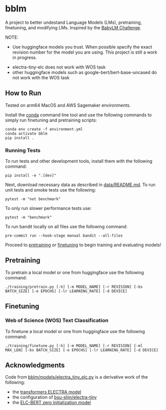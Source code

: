# bblm
A project to better undestand Language Models (LMs), pretraining, finetuning,
and modifying LMs. Inspired by the [BabyLM Challenge](https://babylm.github.io/index.html).

NOTE:
* Use huggingface models you trust. When possible specify the exact revision number for the model you are using.
This project is still a work in progress.
- electra-tiny-elc does not work with WOS task
- other huggingface models such as google-bert/bert-base-uncased do not work with the WOS task

## How to Run
Tested on arm64 MacOS and AWS Sagemaker environments.

Install the [conda](https://anaconda.org/) command line tool and use the following commands to simply run finetuning and pretraining scripts:
```shell
conda env create -f environment.yml
conda activate bblm
pip install .
```

### Running Tests
To run tests and other development tools, install them with the following command:
```shell
pip install -e ".[dev]"
```

Next, download necessary data as described in [data/README.md](./data/README.md). To run
unit tests and smoke tests use the following:
```shell
pytest -m "not benchmark"
```
To only run slower performance tests use:
```shell
pytest -m "benchmark"
```

To run bandit locally on all files use the following command:
```shell
pre-commit run --hook-stage manual bandit --all-files
```

Proceed to [pretraining](#pretraining) or [finetuning](#finetuning) to begin training and evaluating models!


## Pretraining

To pretrain a local model or one from huggingface use the following command:
```shell
./training/pretrain.py [-h] [-m MODEL_NAME] [-r REVISION] [-bs BATCH_SIZE] [-e EPOCHS] [-lr LEARNING_RATE] [-d DEVICE]
```

## Finetuning
### Web of Science (WOS) Text Classification

To finetune a local model or one from huggingface use the following command:
```shell
./training/finetune.py [-h] [-m MODEL_NAME] [-r REVISION] [-ml MAX_LEN] [-bs BATCH_SIZE] [-e EPOCHS] [-lr LEARNING_RATE] [-d DEVICE]
```

## Acknowledgments
Code from [bblm/models/electra_tiny_elc.py](./bblm/models/electra_tiny_elc.py) is a derivative work of the following:
- the [transformers ELECTRA model](https://github.com/huggingface/transformers/blob/v4.51.3/src/transformers/models/electra/modeling_electra.py)
- the configuration of [bsu-slim/electra-tiny](https://huggingface.co/bsu-slim/electra-tiny)
- the [ELC-BERT zero initialization model](https://github.com/ltgoslo/elc-bert/blob/main/models/model_elc_bert_zero.py)
